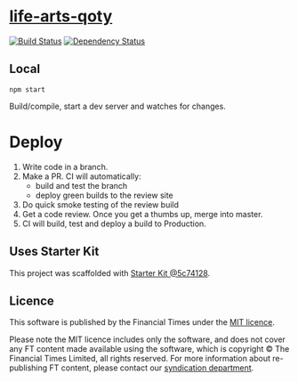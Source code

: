 # [life-arts-qoty](https://ig.ft.com/sites/life-arts-qoty2016)

>

[![Build Status][circle-image]][circle-url] [![Dependency Status][devdeps-image]][devdeps-url]

## Local

```
npm start
```

Build/compile, start a dev server and watches for changes.

# Deploy

1. Write code in a branch.
2. Make a PR. CI will automatically:
    * build and test the branch
    * deploy green builds to the review site
3. Do quick smoke testing of the review build
4. Get a code review. Once you get a thumbs up, merge into master.
5. CI will build, test and deploy a build to Production.


## Uses Starter Kit

This project was scaffolded with [Starter Kit @5c74128](https://github.com/ft-interactive/starter-kit/tree/5c74128).

## Licence
This software is published by the Financial Times under the [MIT licence](http://opensource.org/licenses/MIT).

Please note the MIT licence includes only the software, and does not cover any FT content made available using the software, which is copyright &copy; The Financial Times Limited, all rights reserved. For more information about re-publishing FT content, please contact our [syndication department](http://syndication.ft.com/).

<!-- badge URLs -->
[circle-url]: https://circleci.com/gh/ft-interactive/life-arts-qoty
[circle-image]: https://circleci.com/gh/ft-interactive/life-arts-qoty/tree/master.svg?style=shield

[devdeps-url]: https://david-dm.org/ft-interactive/life-arts-qoty#info=devDependencies
[devdeps-image]: https://img.shields.io/david/dev/ft-interactive/life-arts-qoty.svg?style=flat-square
